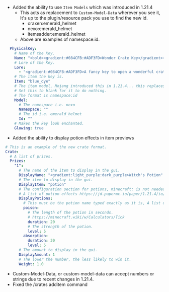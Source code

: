 - Added the ability to use `Item Models` which was introduced in 1.21.4
  - This acts as replacement to `Custom-Model-Data` wherever you see it, It's up to the plugin/resource pack you use to find the new id.
    - oraxen:emerald_helmet
    - nexo:emerald_helmet
    - itemsadder:emerald_helmet
  - Above are examples of namespace:id.
```yml
  PhysicalKey:
    # Name of the Key.
    Name: "<bold><gradient:#084CFB:#ADF3FD>Wonder Crate Key</gradient></bold>"
    # Lore of the Key.
    Lore:
      - "<gradient:#084CFB:#ADF3FD>A fancy key to open a wonderful crate!</gradient>"
    # The item the key is.
    Item: "blue_dye"
    # The item model, Mojang introduced this in 1.21.4... this replaces custom model data!
    # Set this to blank for it to do nothing.
    # The format is namespace:id
    Model:
      # The namespace i.e. nexo
      Namespace: ""
      # The id i.e. emerald_helmet
      Id: ""
    # Makes the key look enchanted.
    Glowing: true 
```
- Added the ability to display potion effects in item previews
```yml
# This is an example of the new crate format.
Crate:
  # A list of prizes.
  Prizes:
    "1":
      # The name of the item to display in the gui.
      DisplayName: "<gradient:light_purple:dark_purple>Witch's Potion"
      # The item to display in the gui.
      DisplayItem: "potion"
      # The configuration section for potions, minecraft: is not needed in front of the potion.
      # A list of potion effects https://jd.papermc.io/paper/1.21.4/io/papermc/paper/registry/keys/MobEffectKeys.html
      DisplayPotions:
        # This must be the potion name typed exactly as it is, A list of potions linked above.
        poison:
          # The length of the potion in seconds.
          # https://minecraft.wiki/w/Calculators/Tick
          duration: 20
          # The strength of the potion.
          level: 5
        absorption:
          duration: 30
          level: 5
      # The amount to display in the gui.
      DisplayAmount: 1
      # The lower the number, the less likely to win it.
      Weight: 1.0 
```
- Custom-Model-Data, or custom-model-data can accept numbers or strings due to recent changes in 1.21.4.
- Fixed the /crates additem command